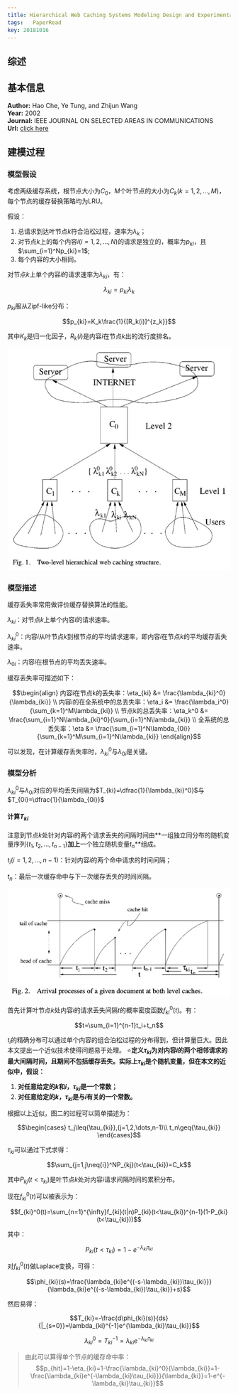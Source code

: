 ```yaml
---
title: Hierarchical Web Caching Systems Modeling Design and Experimental Results
tags:	PaperRead
key: 20181016
---
```



## 综述

<!--more-->

## 基本信息
**Author:** Hao Che, Ye Tung, and Zhijun Wang<br>
**Year:** 2002<br>
**Journal:** IEEE JOURNAL ON SELECTED AREAS IN COMMUNICATIONS<br>
**Url:** [click here](https://ieeexplore.ieee.org/document/1031903)

## 建模过程

### 模型假设
考虑两级缓存系统，根节点大小为$C_0$，$M$个叶节点的大小为$C_k(k=1,2,\dots,M)$，每个节点的缓存替换策略均为LRU。

假设：

1. 总请求到达叶节点$k$符合泊松过程，速率为$\lambda_k$；
2. 对节点$k$上的每个内容$i(i=1,2,\dots,N)$的请求是独立的，概率为$p_{ki}$，且$\sum_{i=1}^Np_{ki}=1$;
3. 每个内容的大小相同。

对节点$k$上单个内容$i$的请求速率为$\lambda_{ki}$，有：

$$\lambda_{ki}=p_{ki}\lambda_k$$

$p_{ki}$服从Zipf-like分布：

$$p_{ki}=K_k\frac{1}{[R_k(i)]^{z_k}}$$

其中$K_k$是归一化因子，$R_k(i)$是内容$i$在节点$k$出的流行度排名。

![image](https://github.com/kanyuanzhi/kanyuanzhi.github.io/raw/master/assets/myimages/20181019/1.jpg)

### 模型描述
缓存丢失率常用做评价缓存替换算法的性能。

$\lambda_{ki}$：对节点$k$上单个内容$i$的请求速率。

$\lambda_{ki}^0$：内容$i$从叶节点$k$到根节点的平均请求速率，即内容$i$在节点$k$的平均缓存丢失速率。

$\lambda_{0i}$：内容$i$在根节点的平均丢失速率。

缓存丢失率可描述如下：

$$\begin{align}
内容i在节点k的丢失率：\eta_{ki} &= \frac{\lambda_{ki}^0}{\lambda_{ki}} \\
内容i的在全系统中的总丢失率：\eta_i &= \frac{\lambda_i^0}{\sum_{k=1}^M\lambda_{ki}} \\
节点k的总丢失率：\eta_k^0 &= \frac{\sum_{i=1}^N\lambda_{ki}^0}{\sum_{i=1}^N\lambda_{ki}} \\
全系统的总丢失率：\eta &= \frac{\sum_{i=1}^N\lambda_{0i}}{\sum_{k=1}^M\sum_{i=1}^N\lambda_{ki}}
\end{align}$$

可以发现，在计算缓存丢失率时，$\lambda_{ki}^0$与$\lambda_{0i}$是关键。

### 模型分析
$\lambda_{ki}^0$与$\lambda_{0i}$对应的平均丢失间隔为$T_{ki}=\dfrac{1}{\lambda_{ki}^0}$与$T_{0i}=\dfrac{1}{\lambda_{0i}}$

#### 计算$T_{ki}$
注意到节点$k$处针对内容$i$的两个请求丢失的间隔时间由**一组独立同分布的随机变量序列$\{t_1,t_2,\dots,t_{n-1}\}$**加上**一个独立随机变量$t_n$**组成。

$t_i(i=1,2,\dots,n-1)$：针对内容$i$的两个命中请求的时间间隔；

$t_n$：最后一次缓存命中与下一次缓存丢失的时间间隔。

![image](https://github.com/kanyuanzhi/kanyuanzhi.github.io/raw/master/assets/myimages/20181019/2.jpg)

首先计算叶节点$k$处内容$i$的请求丢失间隔$t$的概率密度函数$f_{ki}^0(t)$。有：

$$t=\sum_{i=1}^{n-1}t_i+t_n$$

$t_i$的精确分布可以通过单个内容的组合泊松过程的分布得到，但计算量巨大。因此本文提出一个近似技术使得问题易于处理。
⭐️**定义$\tau_{ki}$为对内容$i$的两个相邻请求的最大间隔时间，且期间不包括缓存丢失。实际上$\tau_{ki}$是个随机变量，但在本文的近似中，假设：**

1. **对任意给定的$k$和$i$，$\tau_{ki}$是一个常数；**
2. **对任意给定的$k$，$\tau_{ki}$是与$i$有关的一个常数。**

根据以上近似，图二的过程可以简单描述为：

$$\begin{cases}
t_j\leq{\tau_{ki}},(j=1,2,\dots,n-1)\\
t_n\geq{\tau_{ki}}
\end{cases}$$

$\tau_{ki}$可以通过下式求得：

$$\sum_{j=1,j\neq{i}}^NP_{kj}(t<\tau_{ki})=C_k$$

其中$P_{kj}(t<\tau_{ki})$是叶节点$k$处对内容$i$请求间隔时间的累积分布。

现在$f_{ki}^0(t)$可以被表示为：

$$f_{ki}^0(t)=\sum_{n=1}^{\infty}f_{ki}(t|n)P_{ki}(t<\tau_{ki})^{n-1}(1-P_{ki}(t<\tau_{ki}))$$

其中：

$$P_{ki}(t<\tau_{ki})=1-e^{-\lambda_{ki}\tau_{ki}}$$

对$f_{ki}^0(t)$做Laplace变换，可得：

$$\phi_{ki}(s)=\frac{\lambda_{ki}e^{(-s-\lambda_{ki})\tau_{ki}}}{\lambda_{ki}e^{(-s-\lambda_{ki})\tau_{ki}}+s}$$

然后易得：

$$T_{ki}=-\frac{d\phi_{ki}(s)}{ds}{|_{s=0}}=\lambda_{ki}^{-1}e^{\lambda_{ki}\tau_{ki}}$$

$$\lambda_{ki}^0=T_{ki}^{-1}=\lambda_{ki}e^{-\lambda_{ki}\tau_{ki}}$$

>由此可以算得单个节点的缓存命中率：
>$$p_{hit}=1-\eta_{ki}=1-\frac{\lambda_{ki}^0}{\lambda_{ki}}=1-\frac{\lambda_{ki}e^{-\lambda_{ki}\tau_{ki}}}{\lambda_{ki}}=1-e^{-\lambda_{ki}\tau_{ki}}$$























